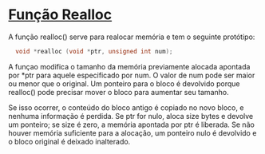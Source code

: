 # [Função Realloc]

A função realloc() serve para realocar memória e tem o seguinte protótipo:
```c
  void *realloc (void *ptr, unsigned int num);
```
A funçao modifica o tamanho da memória previamente alocada apontada por *ptr para aquele especificado por num.
O valor de num pode ser maior ou menor que o original.
Um ponteiro para o bloco é devolvido porque realloc() pode precisar mover o bloco para aumentar seu tamanho. 

Se isso ocorrer, o conteúdo do bloco antigo é copiado no novo bloco, e nenhuma informação é perdida. 
Se ptr for nulo, aloca size bytes e devolve um ponteiro; se size é zero, a memória apontada por ptr é liberada. 
Se não houver memória suficiente para a alocação, um ponteiro nulo é devolvido e o bloco original é deixado inalterado.

[Função Realloc]: http://www.cprogressivo.net/2013/10/A-funcao-realloc-realocando-memoria-dinamicamente-e-a-calloc.html
